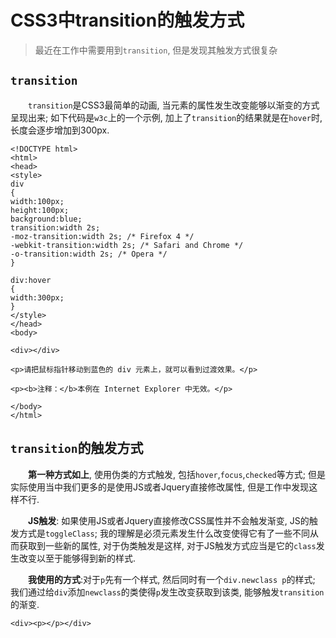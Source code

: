 # CSS3中transition的触发方式
> 最近在工作中需要用到`transition`, 但是发现其触发方式很复杂

## `transition`
&emsp;&emsp;`transition`是CSS3最简单的动画, 当元素的属性发生改变能够以渐变的方式呈现出来; 如下代码是`w3c`上的一个示例, 加上了`transition`的结果就是在`hover`时, 长度会逐步增加到300px.

```
<!DOCTYPE html>
<html>
<head>
<style> 
div
{
width:100px;
height:100px;
background:blue;
transition:width 2s;
-moz-transition:width 2s; /* Firefox 4 */
-webkit-transition:width 2s; /* Safari and Chrome */
-o-transition:width 2s; /* Opera */
}

div:hover
{
width:300px;
}
</style>
</head>
<body>

<div></div>

<p>请把鼠标指针移动到蓝色的 div 元素上，就可以看到过渡效果。</p>

<p><b>注释：</b>本例在 Internet Explorer 中无效。</p>

</body>
</html>
```

## `transition`的触发方式
&emsp;&emsp;**第一种方式如上**, 使用伪类的方式触发, 包括`hover`,`focus`,`checked`等方式; 但是实际使用当中我们更多的是使用JS或者Jquery直接修改属性, 但是工作中发现这样不行.

&emsp;&emsp;**JS触发**: 如果使用JS或者Jquery直接修改CSS属性并不会触发渐变, JS的触发方式是`toggleClass`; 我的理解是必须元素发生什么改变使得它有了一些不同从而获取到一些新的属性, 对于伪类触发是这样, 对于JS触发方式应当是它的`class`发生改变以至于能够得到新的样式.

&emsp;&emsp;**我使用的方式**:对于`p`先有一个样式, 然后同时有一个`div.newclass p`的样式; 我们通过给`div`添加`newclass`的类使得`p`发生改变获取到该类, 能够触发`transition`的渐变.

```
<div><p></p></div>
```